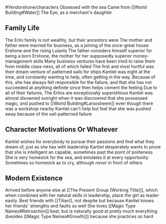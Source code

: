 #Yendorshone/characters
Obsessed with the sea
Came from [[World Building#Water]] The Eye, as a merchant's daughter
## Family Life
The Erlin family is not wealthy, but their ancestors were
The mother and father were married for business, as a joining of the once-great house Ershone and the rising Lulants
The father considers himself superior for being a born Ershone, the mother for her supposedly superior money-management skills
Many business ventures have been tried to raise them from middle class-ness, all of which failed
	The first and most hurtful was their dream venture of patterned sails for ships
		Kantiel was eight at the time, and constantly wanting to help, often getting in the way. Because of this, she has always felt responsible for the failure, and that she has not succeeded at anything definite since then helps cement the feeling
Due to all of their failures, The Erlins are exceptionally superstitious
	Kantiel was almost disowned outright when it was discovered that she possessed magic, and pushed to [[World Building#Larsosheem]] even though there was a workshop nearby
		Kantiel can't help but feel that she was pushed away because of the sail-patterned failure

## Character Motivations Or Whatever
Kantiel wishes for everybody to pursue their passions and find what they dream of, just as she has with leadership
Kantiel desperately wants to prove that she is intelligent an capable, sometimes past the point of politeness
She is very homesick for the sea, and emulates it at every opportunity
	Sometimes so homesick as to cry, although *never* in front of others

## Modern Existence
Arrived before anyone else at [[The Present Group (Working Title)]], which when combined with her natural skills in leadership, place the girl as leader easily.
Best friends with [[Tilian]], not despite but because Kantiel knows her friends' strengths and faults so well
She loves [[Magic Type Names#Retroaction]] best, but is naturally good at pretty much everything (besides [[Magic Type Names#Growth]]) because she practices so hard